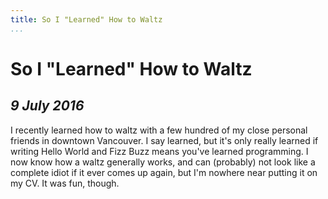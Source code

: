 ```yaml
---
title: So I "Learned" How to Waltz
...
```


So I "Learned" How to Waltz
===========================

*9 July 2016*
-------------

I recently learned how to waltz with a few hundred of my close personal friends in downtown Vancouver.
I say learned, but it's only really learned if writing Hello World and Fizz Buzz means you've learned programming.
I now know how a waltz generally works, and can (probably) not look like a complete idiot if it ever comes up again, but I'm nowhere near putting it on my CV.
It was fun, though.
